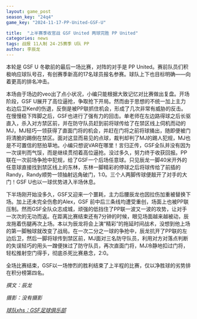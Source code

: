 ```yaml
---
layout: game_post
season_key: "24q4"
game_key: "2024-11-17-PP-United-GSF-U"

title:  "上半赛季收官战 GSF United 两球完胜 PP United"
categories: news
tags: 战报 11人制 24-25赛季 U队 PP
author: 李辰龙
---
```


本轮是 GSF U 冬歇前的最后一场比赛，对阵的对手是 PP United。赛前队员们积极响应球队号召，有创赛季新高的17名球员报名参赛。球队上下也目标明确——向着更高的排名冲击。

本场由于场边的veo出了点小状况，小编只能根据大致记忆对比赛做出复盘。开场阶段，GSF U展开了高位逼抢，争取抢下开局。然而由于思想的不统一加上主力右边后卫Ken的伤退，反倒是被PP联抓住机会，形成了几次非常有威胁的反击。在慢慢稳下阵脚之后，GSF也进行了强有力的回击。单老师在左边路得球之后长驱直入，杀入对方禁区前，并在防守队员赶到前将球传给了在禁区线上伺机而动的MJ，MJ轻巧一领获得了直面门将的机会，并赶在门将之前将球捅出，随即便被门将清脆的踢倒在禁区。面对这显而易见的点球，裁判却判了MJ的踢人犯规，MJ也是不可置信的怒拍草地。小编只想说VAR在哪里！言归正传，GSF全队并没有因为一次误判而气馁，而是继续贯彻着高位逼抢。没过多久，努力终于收获回报。PP联在一次前场争抢中犯规，给了GSF一个后场任意球。只见辰龙一脚40米开外的任意球直接找到禁区线上的东林，东林一脚精彩的停球之后将球传给了前插的Randy，Randy顺势一领抽射远角破门，1:0。三个人两脚传球便敲开了对手的大门！GSF U也以一球优势进入半场休息。

下半场刚开始没多久，GSF又迎来一个噩耗，主力后腰辰龙也因拉伤加重被替换下场。加上还未完全伤愈的Alex，GSF 前中后三条线均遭受重创，场面上也被PP联压制。然而GSF全队众志成城，顽强的低挡住了PP联一波又一波的攻势，让对手一次次的无功而返。在距离比赛结束还有7分钟的时候，眼见场面越来越被动，辰龙拖着伤腿再次上场。本以为辰龙将会上演“精彩”的拖延时间战术，没想到他上场的第一脚触球就改变了战局。在一次二分之一球的争抢中，辰龙抗开了PP联的左边后卫，然后一脚将球传到禁区前，MJ面对三名防守队员，利用对方对落点判断的失误轻巧的用头一蹭便抹过了防守队员，再次直面门将，MJ冷静地扣过门将，轻松推射空门得手，彻底杀死比赛悬念，2:0。

全场比赛结束，GSF以一场惨烈的胜利结束了上半程的比赛，仅以净胜球的劣势排在积分榜第四名。

*撰文：辰龙*

*摄影：没有摄影*

[*球队xhs：GSF足球俱乐部*](https://www.xiaohongshu.com/user/profile/61dfc801000000001000bfa6)
